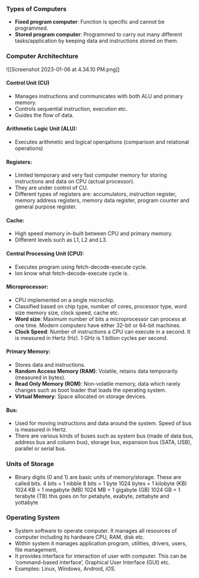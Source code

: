 ### Types of Computers
- **Fixed program computer**: Function is specific and cannot be programmed.
- **Stored program computer**: Programmed to carry out many different tasks/application by keeping data and instructions stored on them.

### Computer Architechture
![[Screenshot 2023-01-06 at 4.34.10 PM.png]]

#### Control Unit (CU)
- Manages instructions and communicates with both ALU and primary memory.
- Controls sequential instruction, execution etc.
- Guides the flow of data.

#### Arithmetic Logic Unit (ALU):
- Executes arithmetic and logical operqations (comparison and relational operations)

#### Registers:
- Limited temporary and very fast computer memory for storing instructions and data on CPU (actual processor).
- They are under control of CU.
- Different types of registers are: accumulators, instruction register, memory address registers, memory data register, program counter and general purpose register. 

#### Cache:
- High speed memory in-built between CPU and primary memory.
- Different levels such as L1, L2 and L3.

#### Central Processing Unit (CPU):
- Executes program using fetch-decode-execute cycle.
- Ion know what fetch-decode-execute cycle is.

#### Microprocessor:
- CPU implemented on a single microchip.
- Classified based on chip type, number of cores, processor type, word size memory size, clock speed, cache etc.
- **Word size**: Maximum number of bits a microprocessor can process at one time. Modern computers have either 32-bit or 64-bit machines.
- **Clock Speed**: Number of instructions a CPU can execute in a second. It is measured in Hertz (Hz). 1 GHz is 1 billion cycles per second.

#### Primary Memory:
- Stores data and instructions.
- **Random Access Memory (RAM)**: Volatile, retains data temporarily (measured in bytes).
- **Read Only Memory (ROM)**: Non-volatile memory, data which rarely changes such as boot loader that loads the operating system.
- **Virtual Memory**: Space allocated on storage devices.

#### Bus:
- Used for moving instructions and data around the system. Speed of bus is measured in Hertz.
- There are various kinds of buses such as system bus (made of data bus, address bus and column bus), storage bus, expansion bus (SATA, USB), parallel or serial bus.


### Units of Storage
- Binary digits (0 and 1) are basic units of memory/storage. These are called bits.
4 bits = 1 nibble
8 bits = 1 byte
1024 bytes = 1 kilobyte (KB)
1024 KB = 1 megabyte (MB)
1024 MB = 1 gigabyte (GB)
1024 GB = 1 terabyte (TB)
this goes on for petabyte, exabyte, zettabyte and yottabyte


### Operating System
- System software to operate computer. It manages all resources of computer including its hardware CPU, RAM, disk etc.
- Within system it manages application program, utilities, drivers, users, file management,
- It provides interface for interaction of user with computer. This can be ‘command-based interface’, Graphical User Interface (GUI) etc.
- Examples: Linux, Windows, Android, iOS.